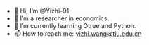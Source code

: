 - 👋 Hi, I’m @Yizhi-91
- 👀 I’m a researcher in economics.
- 🌱 I’m currently learning Otree and Python.
- 📫 How to reach me: yizhi.wang@tju.edu.cn


<!---
Yizhi-91/Yizhi-91 is a ✨ special ✨ repository because its `README.md` (this file) appears on your GitHub profile.
You can click the Preview link to take a look at your changes.
--->
